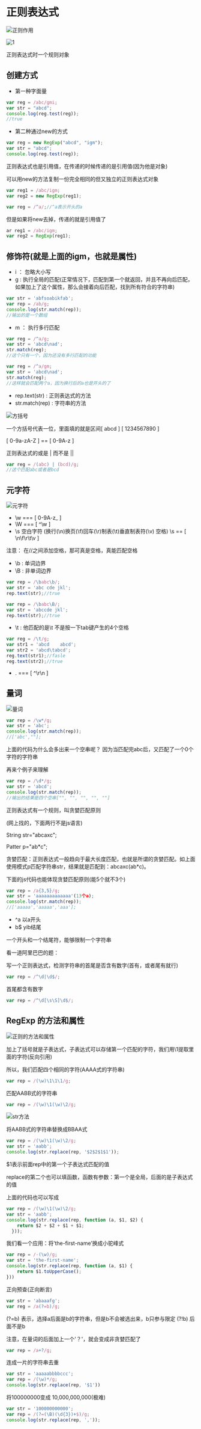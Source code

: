 # 正则表达式

![正则作用](../images/sixteenth.png)

![1](../images/seventeenth.png)

正则表达式时一个规则对象

## 创建方式

- 第一种字面量

```js
var reg = /abc/gmi;
var str = "abcd";
console.log(reg.test(reg));
//true
```

- 第二种通过new的方式

```js
var reg = new RegExp("abcd", "igm");
var str = "abcd";
console.log(reg.test(reg));
```

正则表达式也是引用值，在传递的时候传递的是引用值(因为他是对象)

可以用new的方法复制一份完全相同的但又独立的正则表达式对象

```js
var reg1 = /abc/igm;
var reg2 = new RegExp(reg1);
```

```js
var reg = /^a/;//^a表示开头的a
```

但是如果将new去掉，传递的就是引用值了

```js
ar reg1 = /abc/igm;
var reg2 = RegExp(reg1);
```

## 修饰符(就是上面的igm，也就是属性)

- i ： 忽略大小写
- g : 执行全局的匹配(正常情况下，匹配到第一个就返回，并且不再向后匹配，如果加上了这个属性，那么会接着向后匹配，找到所有符合的字符串)

```js
var str = 'abfsoabikfab';
var rep = /ab/g;
console.log(str.match(rep));
//输出的是一个数组
```

- m ： 执行多行匹配

```js
var reg = /^a/g;
var str = 'abcd\nad';
str.match(reg);
//这个只有一个，因为还没有多行匹配的功能
```

```js
var reg = /^a/gm;
var str = 'abcd\nad';
str.match(reg);
//这样就会匹配两个a，因为换行后的a也是开头的了
```

- rep.text(str) : 正则表达式的方法
- str.match(rep) : 字符串的方法

![方括号](../images/eighteenth.png)

一个方括号代表一位，里面填的就是区间\[ abcd \] \[ 1234567890 \]

[ 0-9a-zA-Z ]  == [ 0-9A-z ]

正则表达式的或是 |  而不是 ||

```js
var reg = /(abc) | (bcd)/g;
//这个匹配abc或者是bcd
```

## 元字符

![元字符](../images/nineteenth.png)

- \w === [ 0-9A-z_ ]
- \W === [ ^\w ]
- \s 空白字符 (换行(\n)换页(\f)回车(\r)制表(\t)垂直制表符(\v) 空格)   \s == [ \n\f\r\t\v  ]

注意： 在//之间添加空格，那可真是空格，真能匹配空格

- \b : 单词边界
- \B : 非单词边界

```js
var rep = /\babc\b/;
var str = 'abc cde jkl';
rep.text(str);//true
```

```js
var rep = /\babc\B/;
var str = 'abccde jkl';
rep.text(str);//true
```

- \t : 他匹配的是\t 不是按一下tab键产生的4个空格

```js
var reg = /\t/g;
var str1 = 'abcd    abcd';
var str2 = 'abcd\tabcd';
reg.text(str1);//fasle
reg.text(str2);//true
```

- . === [ ^\r\n ]

## 量词

![量词](../images/twentieth.png)

```js
var rep = /\w*/g;
var str = 'abc';
console.log(str.match(rep));
//['abc',""];
```

上面的代码为什么会多出来一个空串呢？
因为当匹配完abc后，又匹配了一个0个字符的字符串

再来个例子来理解

```js
var rep = /\d*/g;
var str = 'abcd';
console.log(str.match(rep));
//输出的结果是四个空串["", "", "", "", ""]
```

正则表达式有一个规则，叫贪婪匹配原则

(网上找的，下面两行不是js语言)

String str="abcaxc";

Patter p="ab*c";

贪婪匹配：正则表达式一般趋向于最大长度匹配，也就是所谓的贪婪匹配。如上面使用模式p匹配字符串str，结果就是匹配到：abcaxc(ab*c)。

下面的js代码也能体现贪婪匹配原则(能5个就不3个)

```js
var rep = /a{3,5}/g;
var str = 'aaaaaaaaaaaaa'(13个a);
console.log(str.match(rep));
//['aaaaa','aaaaa','aaa'];
```

- ^a  以a开头
- b$ yib结尾

一个开头和一个结尾符，能够限制一个字符串

看一道阿里巴巴的题：

写一个正则表达式，检测字符串的首尾是否含有数字(首有，或者尾有就行)

```js
var rep = /^\d|\d$/;
```

首尾都含有数字

```js
var rep = /^\d[\s\S]\d$/;
```

## RegExp 的方法和属性

![正则的方法和属性](../images/twenty-first.png)

加上了括号就是子表达式，子表达式可以存储第一个匹配的字符，我们用\1提取里面的字符(反向引用)

所以，我们匹配四个相同的字符(AAAA式的字符串)

```js
var rep = /(\w)\1\1\1/g;
```

匹配AABB式的字符串

```js
var rep = /(\w)\1(\w)\2/g;
```

![str方法](../images/twenty-second.png)

将AABB式的字符串替换成BBAA式

```js
var rep = /(\w)\1(\w)\2/g;
var str = 'aabb';
console.log(str.replace(rep, '$2$2$1$1'));
```

$1表示前面rep中的第一个子表达式匹配的值

replace的第二个也可以填函数，函数有参数：第一个是全局，后面的是子表达式的值

上面的代码也可以写成

```js
var rep = /(\w)\1(\w)\2/g;
var str = 'aabb';
console.log(str.replace(rep, function (a, $1, $2) {
    return $2 + $2 + $1 + $1;
  }));
```

我们看一个应用：将‘the-first-name’换成小驼峰式

```js
var rep = /-(\w)/g;
var str = 'the-first-name';
console.log(str.replace(rep, function (a, $1) {
    return $1.toUpperCase();
}))
```

正向预查(正向断言)

```js
var str = 'abaaafg';
var reg = /a(?=b)/g;
```

(?=b) 表示，选择a后面是b的字符串，但是b不会被选出来，b只参与限定
(?!b) 后面不是b

注意，在量词的后面加上一个'？'，就会变成非贪婪匹配了

```js
var rep = /a+?/g;
```

连成一片的字符串去重

```js
var str = 'aaaaabbbbccc';
var rep = /(\w)*/g;
console.log(str.replace(rep, '$1'))
```

将100000000变成 10,000,000,000(极难)

```js
var str = '100000000000';
var rep = /(?=(\B)(\d{3})+$)/g;
console.log(str.replace(rep, ','));
```